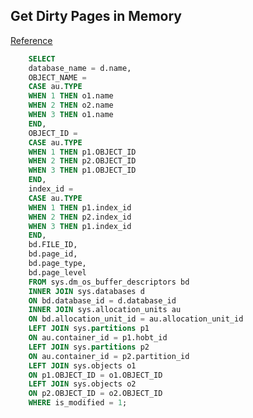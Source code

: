 ## Get Dirty Pages in Memory
[Reference](https://blog.sqlauthority.com/2019/05/05/how-to-list-dirty-pages-from-memory-in-sql-server-interview-question-of-the-week-223/)
```sql
    SELECT
    database_name = d.name,
    OBJECT_NAME =
    CASE au.TYPE
    WHEN 1 THEN o1.name
    WHEN 2 THEN o2.name
    WHEN 3 THEN o1.name
    END,
    OBJECT_ID =
    CASE au.TYPE
    WHEN 1 THEN p1.OBJECT_ID
    WHEN 2 THEN p2.OBJECT_ID
    WHEN 3 THEN p1.OBJECT_ID
    END,
    index_id =
    CASE au.TYPE
    WHEN 1 THEN p1.index_id
    WHEN 2 THEN p2.index_id
    WHEN 3 THEN p1.index_id
    END,
    bd.FILE_ID,
    bd.page_id,
    bd.page_type,
    bd.page_level
    FROM sys.dm_os_buffer_descriptors bd
    INNER JOIN sys.databases d
    ON bd.database_id = d.database_id
    INNER JOIN sys.allocation_units au
    ON bd.allocation_unit_id = au.allocation_unit_id
    LEFT JOIN sys.partitions p1
    ON au.container_id = p1.hobt_id
    LEFT JOIN sys.partitions p2
    ON au.container_id = p2.partition_id
    LEFT JOIN sys.objects o1
    ON p1.OBJECT_ID = o1.OBJECT_ID
    LEFT JOIN sys.objects o2
    ON p2.OBJECT_ID = o2.OBJECT_ID
    WHERE is_modified = 1;
```